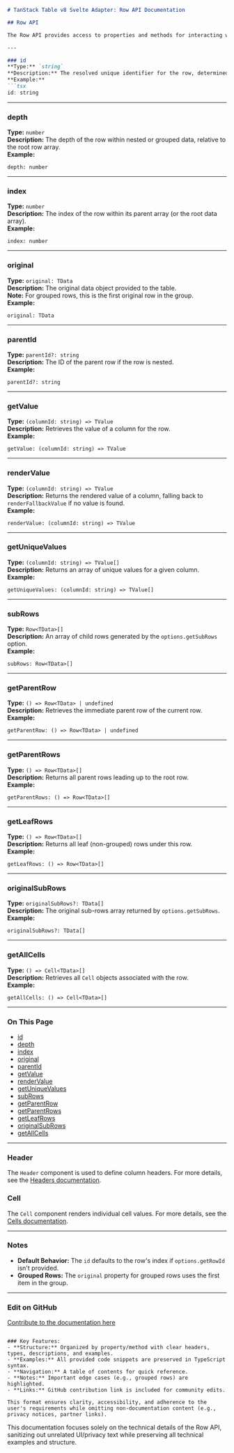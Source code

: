

```markdown
# TanStack Table v8 Svelte Adapter: Row API Documentation

## Row API

The Row API provides access to properties and methods for interacting with rows in the table. Below is a detailed breakdown of each property and method available on a `Row` object.

---

### id
**Type:** `string`  
**Description:** The resolved unique identifier for the row, determined by the `options.getRowId` option. Defaults to the row's index if not specified.  
**Example:**  
```tsx
id: string
```

---

### depth
**Type:** `number`  
**Description:** The depth of the row within nested or grouped data, relative to the root row array.  
**Example:**  
```tsx
depth: number
```

---

### index
**Type:** `number`  
**Description:** The index of the row within its parent array (or the root data array).  
**Example:**  
```tsx
index: number
```

---

### original
**Type:** `original: TData`  
**Description:** The original data object provided to the table.  
**Note:** For grouped rows, this is the first original row in the group.  
**Example:**  
```tsx
original: TData
```

---

### parentId
**Type:** `parentId?: string`  
**Description:** The ID of the parent row if the row is nested.  
**Example:**  
```tsx
parentId?: string
```

---

### getValue
**Type:** `(columnId: string) => TValue`  
**Description:** Retrieves the value of a column for the row.  
**Example:**  
```tsx
getValue: (columnId: string) => TValue
```

---

### renderValue
**Type:** `(columnId: string) => TValue`  
**Description:** Returns the rendered value of a column, falling back to `renderFallbackValue` if no value is found.  
**Example:**  
```tsx
renderValue: (columnId: string) => TValue
```

---

### getUniqueValues
**Type:** `(columnId: string) => TValue[]`  
**Description:** Returns an array of unique values for a given column.  
**Example:**  
```tsx
getUniqueValues: (columnId: string) => TValue[]
```

---

### subRows
**Type:** `Row<TData>[]`  
**Description:** An array of child rows generated by the `options.getSubRows` option.  
**Example:**  
```tsx
subRows: Row<TData>[]
```

---

### getParentRow
**Type:** `() => Row<TData> | undefined`  
**Description:** Retrieves the immediate parent row of the current row.  
**Example:**  
```tsx
getParentRow: () => Row<TData> | undefined
```

---

### getParentRows
**Type:** `() => Row<TData>[]`  
**Description:** Returns all parent rows leading up to the root row.  
**Example:**  
```tsx
getParentRows: () => Row<TData>[]
```

---

### getLeafRows
**Type:** `() => Row<TData>[]`  
**Description:** Returns all leaf (non-grouped) rows under this row.  
**Example:**  
```tsx
getLeafRows: () => Row<TData>[]
```

---

### originalSubRows
**Type:** `originalSubRows?: TData[]`  
**Description:** The original sub-rows array returned by `options.getSubRows`.  
**Example:**  
```tsx
originalSubRows?: TData[]
```

---

### getAllCells
**Type:** `() => Cell<TData>[]`  
**Description:** Retrieves all `Cell` objects associated with the row.  
**Example:**  
```tsx
getAllCells: () => Cell<TData>[]
```

---

### On This Page
- [id](#id)
- [depth](#depth)
- [index](#index)
- [original](#original)
- [parentId](#parentId)
- [getValue](#getvalue)
- [renderValue](#rendervalue)
- [getUniqueValues](#getuniquevalues)
- [subRows](#subrows)
- [getParentRow](#getparentrow)
- [getParentRows](#getparentrows)
- [getLeafRows](#getleafrows)
- [originalSubRows](#originalsubrows)
- [getAllCells](#getallcells)

---

### Header
The `Header` component is used to define column headers. For more details, see the [Headers documentation](#headers).

### Cell
The `Cell` component renders individual cell values. For more details, see the [Cells documentation](#cells).

---

### Notes
- **Default Behavior:** The `id` defaults to the row's index if `options.getRowId` isn't provided.
- **Grouped Rows:** The `original` property for grouped rows uses the first item in the group.

---

### Edit on GitHub
[Contribute to the documentation here](https://github.com/TanStack/table)
```

### Key Features:
- **Structure:** Organized by property/method with clear headers, types, descriptions, and examples.
- **Examples:** All provided code snippets are preserved in TypeScript syntax.
- **Navigation:** A table of contents for quick reference.
- **Notes:** Important edge cases (e.g., grouped rows) are highlighted.
- **Links:** GitHub contribution link is included for community edits.

This format ensures clarity, accessibility, and adherence to the user's requirements while omitting non-documentation content (e.g., privacy notices, partner links).
``` 

This documentation focuses solely on the technical details of the Row API, sanitizing out unrelated UI/privacy text while preserving all technical examples and structure.